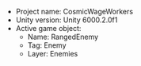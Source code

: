 <!-- UNITY CODE ASSIST INSTRUCTIONS START -->
- Project name: CosmicWageWorkers
- Unity version: Unity 6000.2.0f1
- Active game object:
  - Name: RangedEnemy
  - Tag: Enemy
  - Layer: Enemies
<!-- UNITY CODE ASSIST INSTRUCTIONS END -->